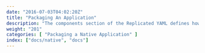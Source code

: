 ```yaml
---
date: "2016-07-03T04:02:20Z"
title: "Packaging An Application"
description: "The components section of the Replicated YAML defines how the containers will be created and started."
weight: "201"
categories: [ "Packaging a Native Application" ]
index: ["docs/native", "docs"]
---
```



